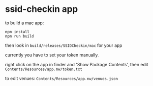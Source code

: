 # ssid-checkin app

to build a mac app:

```
npm install
npm run build
```

then look in `build/releases/SSIDCheckin/mac` for your app

currently you have to set your token manually.

right click on the app in finder and 'Show Package Contents', then edit `Contents/Resources/app.nw/token.txt`

to edit venues: `Contents/Resources/app.nw/venues.json`
